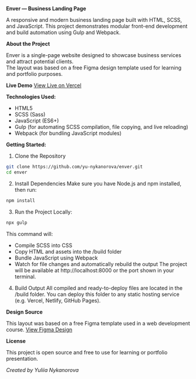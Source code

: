 **Enver — Business Landing Page**

A responsive and modern business landing page built with HTML, SCSS, and JavaScript. This project demonstrates modular front-end development and build automation using Gulp and Webpack.

**About the Project**

Enver is a single-page website designed to showcase business services and attract potential clients.  
The layout was based on a free Figma design template used for learning and portfolio purposes.  

**Live Demo**
[View Live on Vercel](https://enver-sigma-lake.vercel.app/)

**Technologies Used:**

- HTML5
- SCSS (Sass)
- JavaScript (ES6+)
- Gulp (for automating SCSS compilation, file copying, and live reloading)
- Webpack (for bundling JavaScript modules)

**Getting Started:**

1) Clone the Repository
```bash
git clone https://github.com/yu-nykanorova/enver.git
cd enver
```

2) Install Dependencies
Make sure you have Node.js and npm installed, then run:
```bash
npm install
```

3) Run the Project Locally:
```bash
npx gulp
```
This command will:
- Compile SCSS into CSS
- Copy HTML and assets into the /build folder
- Bundle JavaScript using Webpack
- Watch for file changes and automatically rebuild the output
The project will be available at http://localhost:8000 or the port shown in your terminal.

4) Build Output
All compiled and ready-to-deploy files are located in the /build folder.
You can deploy this folder to any static hosting service (e.g. Vercel, Netlify, GitHub Pages).

**Design Source**

This layout was based on a free Figma template used in a web development course.
[View Figma Design](https://www.figma.com/design/xgftgUAgkQKaazUcbTc06w/Digital-Agency-Website---Freebie--Community---Copy-?node-id=2-266&t=PycO8cRLvfUSkmAs-0)

**License**

This project is open source and free to use for learning or portfolio presentation.

*Created by Yuliia Nykanorova*